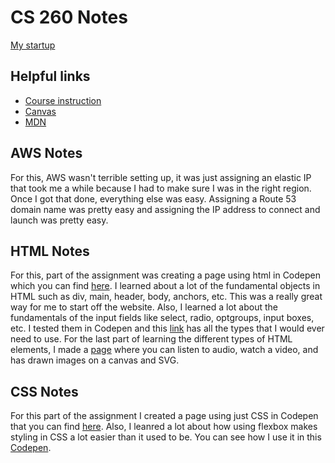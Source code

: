 # CS 260 Notes

[My startup](https://simon.cs260.click)

## Helpful links

- [Course instruction](https://github.com/webprogramming260)
- [Canvas](https://byu.instructure.com)
- [MDN](https://developer.mozilla.org)

## AWS Notes

For this, AWS wasn't terrible setting up, it was just assigning an elastic IP that took me a while because I had to make sure I was in the right region.  Once I got that done, everything else was easy.  Assigning a Route 53 domain name was pretty easy and assigning the IP address to connect and launch was pretty easy. 

## HTML Notes

For this, part of the assignment was creating a page using html in Codepen which you can find [here](https://codepen.io/Sheenster/pen/qEWMwjw).  I learned about a lot of the fundamental objects in HTML such as div, main, header, body, anchors, etc.  This was a really great way for me to start off the website.  Also, I learned a lot about the fundamentals of the input fields like select, radio, optgroups, input boxes, etc.  I tested them in Codepen and this [link](https://codepen.io/Sheenster/pen/raBZbRP) has all the types that I would ever need to use.  For the last part of learning the different types of HTML elements, I made a [page](https://codepen.io/Sheenster/pen/vEBzMoX) where you can listen to audio, watch a video, and has drawn images on a canvas and SVG.  

## CSS Notes
For this part of the assignment I created a page using just CSS in Codepen that you can find [here](https://codepen.io/Sheenster/pen/ogvaVxe).  Also, I leanred a lot about how using flexbox makes styling in CSS a lot easier than it used to be.  You can see how I use it in this [Codepen](https://codepen.io/Sheenster/pen/dPbrpYR).
